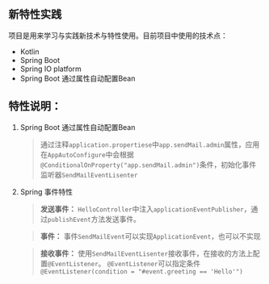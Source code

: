 ## 新特性实践
项目是用来学习与实践新技术与特性使用。目前项目中使用的技术点：

- Kotlin
- Spring Boot
- Spring IO platform
- Spring Boot 通过属性自动配置Bean

## 特性说明：
1. Spring Boot 通过属性自动配置Bean
    > 通过注释```application.propertiese```中```app.sendMail.admin```属性，应用在```AppAutoConfigure```中会根据
    ```@ConditionalOnProperty("app.sendMail.admin")```条件，初始化事件监听器```SendMailEventLisenter```
2. Spring 事件特性
    >  **发送事件：** ```HelloController```中注入```applicationEventPublisher```，通过```publishEvent```方法发送事件。
    
    > **事件：** 事件```SendMailEvent```可以实现```ApplicationEvent```，也可以不实现
    
    > **接收事件：** 使用```SendMailEventLisenter```接收事件，在接收的方法上配置```@EventListener```。
    ```@EventListener```可以指定条件```@EventListener(condition = "#event.greeting == 'Hello'")```
    


